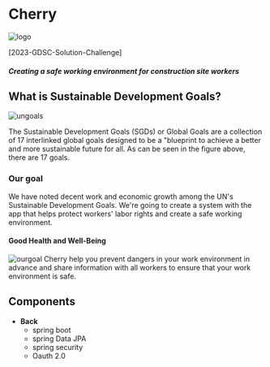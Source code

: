 # Cherry


![logo](https://user-images.githubusercontent.com/64102831/227727870-e551d3dd-4a1a-4ac3-ab1e-64661f6c1ebf.png)

[2023-GDSC-Solution-Challenge]
##### Creating a safe working environment for construction site workers

## What is Sustainable Development Goals?

![ungoals](https://user-images.githubusercontent.com/64102831/227727869-2bce4aef-fd09-470a-a489-ab64090727ee.png)

The Sustainable Development Goals (SGDs) or Global Goals are a collection of 17 interlinked global goals designed to be a "blueprint to achieve a better and more sustainable future for all.
As can be seen in the figure above, there are 17 goals.

### Our goal

We have noted decent work and economic growth among the UN's Sustainable Development Goals. We're going to create a system with the app that helps protect workers' labor rights and create a safe working environment.

#### Good Health and Well-Being

![ourgoal](https://user-images.githubusercontent.com/64102831/227727867-ecd48a20-0e60-480d-b69b-21640c2901f7.png)
Cherry help you prevent dangers in your work environment in advance and share information with all workers to ensure that your work environment is safe.

## Components
- **Back**
  - spring boot
  - spring Data JPA
  - spring security
  - Oauth 2.0
